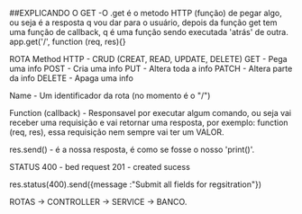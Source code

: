 ##EXPLICANDO O GET
-O .get é o metodo HTTP (função) de pegar algo, ou seja é a resposta q vou dar para o usuário, depois da função get tem uma função de callback, q é uma função sendo executada 'atrás' de outra.
app.get('/', function (req, res){}

ROTA
   Method HTTP - CRUD (CREAT, READ, UPDATE, DELETE)
     GET - Pega uma info
     POST - Cria uma info
     PUT - Altera toda a info
     PATCH - Altera parte da info
     DELETE - Apaga uma info

   Name - Um identificador da rota (no momento é o "/")
     
   Function (callback) - Responsavel por executar algum comando, ou seja vai receber uma requisição e vai retornar uma resposta,
   por exemplo: function (req, res), essa requisição nem sempre vai ter um VALOR.

   res.send() - é a nossa resposta, é como se fosse o nosso 'print()'.

STATUS
400 - bed request 
201 - created sucess

res.status(400).send({message :"Submit all fields for regsitration"})

ROTAS -> CONTROLLER -> SERVICE -> BANCO.
